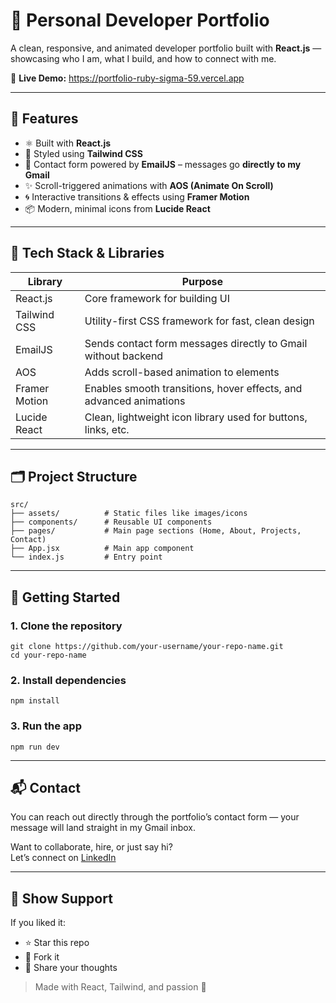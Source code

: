 # 🚀 Personal Developer Portfolio

A clean, responsive, and animated developer portfolio built with **React.js** — showcasing who I am, what I build, and how to connect with me.

🔗 **Live Demo:** https://portfolio-ruby-sigma-59.vercel.app

---

## 📌 Features

- ⚛️ Built with **React.js**
- 🎨 Styled using **Tailwind CSS**
- 💌 Contact form powered by **EmailJS** – messages go **directly to my Gmail**
- ✨ Scroll-triggered animations with **AOS (Animate On Scroll)**
- 🌀 Interactive transitions & effects using **Framer Motion**
- 📦 Modern, minimal icons from **Lucide React**

---

## 🔧 Tech Stack & Libraries

| Library           | Purpose                                                              |
|-------------------|----------------------------------------------------------------------|
| React.js          | Core framework for building UI                                       |
| Tailwind CSS      | Utility-first CSS framework for fast, clean design                   |
| EmailJS           | Sends contact form messages directly to Gmail without backend        |
| AOS               | Adds scroll-based animation to elements                              |
| Framer Motion     | Enables smooth transitions, hover effects, and advanced animations   |
| Lucide React      | Clean, lightweight icon library used for buttons, links, etc.        |

---

## 🗂️ Project Structure

```
src/
├── assets/          # Static files like images/icons
├── components/      # Reusable UI components
├── pages/           # Main page sections (Home, About, Projects, Contact)
├── App.jsx          # Main app component
└── index.js         # Entry point
```

---

## 🚀 Getting Started

### 1. Clone the repository

```
git clone https://github.com/your-username/your-repo-name.git
cd your-repo-name
```

### 2. Install dependencies

```
npm install
```

### 3. Run the app

```
npm run dev
```

---

## 📬 Contact

You can reach out directly through the portfolio’s contact form — your message will land straight in my Gmail inbox.

Want to collaborate, hire, or just say hi?  
Let’s connect on [LinkedIn](www.linkedin.com/in/samarthdhoble)

---

## 🙌 Show Support

If you liked it:

- ⭐ Star this repo  
- 🍴 Fork it  
- 💬 Share your thoughts  

> Made with React, Tailwind, and passion 💙
